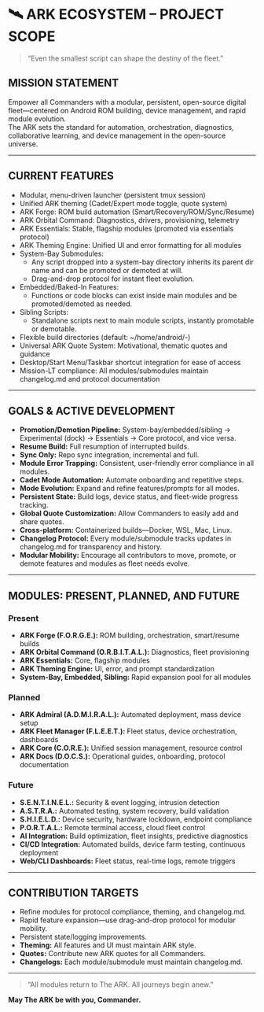 # 🛰️ ARK ECOSYSTEM – PROJECT SCOPE

> “Even the smallest script can shape the destiny of the fleet.”

## MISSION STATEMENT

Empower all Commanders with a modular, persistent, open-source digital fleet—centered on Android ROM building, device management, and rapid module evolution.  
The ARK sets the standard for automation, orchestration, diagnostics, collaborative learning, and device management in the open-source universe.

---

## CURRENT FEATURES

- Modular, menu-driven launcher (persistent tmux session)
- Unified ARK theming (Cadet/Expert mode toggle, quote system)
- ARK Forge: ROM build automation (Smart/Recovery/ROM/Sync/Resume)
- ARK Orbital Command: Diagnostics, drivers, provisioning, telemetry
- ARK Essentials: Stable, flagship modules (promoted via essentials protocol)
- ARK Theming Engine: Unified UI and error formatting for all modules
- System-Bay Submodules:  
  - Any script dropped into a system-bay directory inherits its parent dir name and can be promoted or demoted at will.
  - Drag-and-drop protocol for instant fleet evolution.
- Embedded/Baked-In Features:  
  - Functions or code blocks can exist inside main modules and be promoted/demoted as needed.
- Sibling Scripts:  
  - Standalone scripts next to main module scripts, instantly promotable or demotable.
- Flexible build directories (default: ~/home/android/<rom>-<device>)
- Universal ARK Quote System: Motivational, thematic quotes and guidance
- Desktop/Start Menu/Taskbar shortcut integration for ease of access
- Mission-LT compliance: All modules/submodules maintain changelog.md and protocol documentation

---

## GOALS & ACTIVE DEVELOPMENT

- **Promotion/Demotion Pipeline:** System-bay/embedded/sibling → Experimental (dock) → Essentials → Core protocol, and vice versa.
- **Resume Build:** Full resumption of interrupted builds.
- **Sync Only:** Repo sync integration, incremental and full.
- **Module Error Trapping:** Consistent, user-friendly error compliance in all modules.
- **Cadet Mode Automation:** Automate onboarding and repetitive steps.
- **Mode Evolution:** Expand and refine features/prompts for all modes.
- **Persistent State:** Build logs, device status, and fleet-wide progress tracking.
- **Global Quote Customization:** Allow Commanders to easily add and share quotes.
- **Cross-platform:** Containerized builds—Docker, WSL, Mac, Linux.
- **Changelog Protocol:** Every module/submodule tracks updates in changelog.md for transparency and history.
- **Modular Mobility:** Encourage all contributors to move, promote, or demote features and modules as fleet needs evolve.

---

## MODULES: PRESENT, PLANNED, AND FUTURE

### Present

- **ARK Forge (F.O.R.G.E.):** ROM building, orchestration, smart/resume builds
- **ARK Orbital Command (O.R.B.I.T.A.L.):** Diagnostics, fleet provisioning
- **ARK Essentials:** Core, flagship modules
- **ARK Theming Engine:** UI, error, and prompt standardization
- **System-Bay, Embedded, Sibling:** Rapid expansion pool for all modules

### Planned

- **ARK Admiral (A.D.M.I.R.A.L.):** Automated deployment, mass device setup
- **ARK Fleet Manager (F.L.E.E.T.):** Fleet status, device orchestration, dashboards
- **ARK Core (C.O.R.E.):** Unified session management, resource control
- **ARK Docs (D.O.C.S.):** Operational guides, onboarding, protocol documentation

### Future

- **S.E.N.T.I.N.E.L.:** Security & event logging, intrusion detection
- **A.S.T.R.A.:** Automated testing, system recovery, build validation
- **S.H.I.E.L.D.:** Device security, hardware lockdown, endpoint compliance
- **P.O.R.T.A.L.:** Remote terminal access, cloud fleet control
- **AI Integration:** Build optimization, fleet insights, predictive diagnostics
- **CI/CD Integration:** Automated builds, device farm testing, continuous deployment
- **Web/CLI Dashboards:** Fleet status, real-time logs, remote triggers

---

## CONTRIBUTION TARGETS

- Refine modules for protocol compliance, theming, and changelog.md.
- Rapid feature expansion—use drag-and-drop protocol for modular mobility.
- Persistent state/logging improvements.
- **Theming:** All features and UI must maintain ARK style.
- **Quotes:** Contribute new ARK quotes for all Commanders.
- **Changelogs:** Each module/submodule must maintain changelog.md.

---

> “All modules return to The ARK. All journeys begin anew.”

**May The ARK be with you, Commander.**
